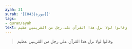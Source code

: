 ```yaml
---
ayah: 31
surah: '[[043|سورة]]'
tags:
- quran/ayah
text: وقالوا لولا نزل هذا القرآن على رجل من القريتين عظيم
---
```

> وقالوا لولا نزل هذا القرآن على رجل من القريتين عظيم
